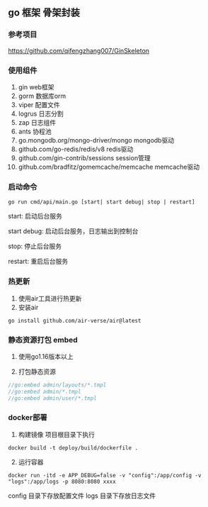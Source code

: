 ## go 框架 骨架封装

### 参考项目
https://github.com/qifengzhang007/GinSkeleton

### 使用组件
1. gin web框架
2. gorm 数据库orm
3. viper 配置文件
4. logrus 日志分割
5. zap 日志组件
6. ants 协程池
7. go.mongodb.org/mongo-driver/mongo mongodb驱动
8. github.com/go-redis/redis/v8 redis驱动
9. github.com/gin-contrib/sessions session管理
10. github.com/bradfitz/gomemcache/memcache  memcache驱动


### 启动命令
```shell
go run cmd/api/main.go [start| start debug| stop | restart]
```

start: 启动后台服务

start debug: 启动后台服务，日志输出到控制台

stop: 停止后台服务

restart: 重启后台服务


### 热更新
1. 使用air工具进行热更新
2. 安装air
```shell
go install github.com/air-verse/air@latest
```


### 静态资源打包 embed
1. 使用go1.16版本以上

2. 打包静态资源
```go
//go:embed admin/layouts/*.tmpl
//go:embed admin/*.tmpl
//go:embed admin/user/*.tmpl
```



### docker部署
1. 构建镜像 
项目根目录下执行
```shell
docker build -t deploy/build/dockerfile .
```
2. 运行容器
```shell
docker run -itd -e APP_DEBUG=false -v "config":/app/config -v "logs":/app/logs -p 8080:8080 xxxx
```
config 目录下存放配置文件
logs 目录下存放日志文件